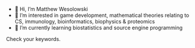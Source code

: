 - 👋 Hi, I’m Matthew Wesolowski
- 👀 I’m interested in game development, mathematical theories relating to CS, immunology, bioinformatics, biophysics & proteomics
- 🌱 I’m currently learning biostatistics and source engine programming

Check your keywords.
